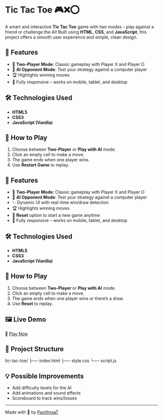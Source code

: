 # Tic Tac Toe 🎮❌⭕️

A smart and interactive **Tic Tac Toe** game with two modes – play against a friend or challenge the AI! Built using **HTML**, **CSS**, and **JavaScript**, this project offers a smooth user experience and simple, clean design.

## 🎯 Features
- 👥 **Two-Player Mode**: Classic gameplay with Player X and Player O
- 🤖 **AI Opponent Mode**: Test your strategy against a computer player
- 🏆 Highlights winning moves
- 📱 Fully responsive – works on mobile, tablet, and desktop

## 🛠 Technologies Used
- **HTML5**
- **CSS3**
- **JavaScript (Vanilla)**

## 🚀 How to Play
1. Choose between **Two-Player** or **Play with AI** mode.
2. Click an empty cell to make a move.
3. The game ends when one player wins.
4. Use **Restart Game** to replay.


## 🎯 Features
- 👥 **Two-Player Mode**: Classic gameplay with Player X and Player O
- 🤖 **AI Opponent Mode**: Test your strategy against a computer player
- ✨ Dynamic UI with real-time win/draw detection
- 🏆 Highlights winning moves
- 🔄 **Reset** option to start a new game anytime
- 📱 Fully responsive – works on mobile, tablet, and desktop

## 🛠 Technologies Used
- **HTML5**
- **CSS3**
- **JavaScript (Vanilla)**

## 🚀 How to Play
1. Choose between **Two-Player** or **Play with AI** mode.
2. Click an empty cell to make a move.
3. The game ends when one player wins or there’s a draw.
4. Use **Reset** to replay.

## 🖼️ Live Demo
🔗 [Play Now](https://your-github-username.github.io/tic-tac-toe/)  

## 📁 Project Structure
tic-tac-toe/
├── index.html
├── style.css
└── script.js

## 💡 Possible Improvements
- Add difficulty levels for the AI
- Add animations and sound effects
- Scoreboard to track wins/losses

---

Made with 💙 by [PavithraaT](https://github.com/PavithraaT)
